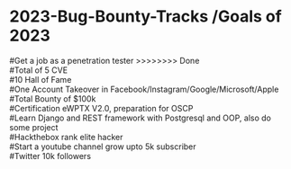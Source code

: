 # 2023-Bug-Bounty-Tracks /Goals of 2023 </br>
#Get a job as a penetration tester >>>>>>>> Done </br>
#Total of 5 CVE </br>
#10 Hall of Fame </br>
#One Account Takeover in Facebook/Instagram/Google/Microsoft/Apple </br> 
#Total Bounty of $100k </br> 
#Certification eWPTX V2.0, preparation for OSCP </br>
#Learn Django and REST framework with Postgresql and OOP, also do some project </br>
#Hackthebox rank elite hacker </br>
#Start a youtube channel grow upto 5k subscriber </br>
#Twitter 10k followers </br>
